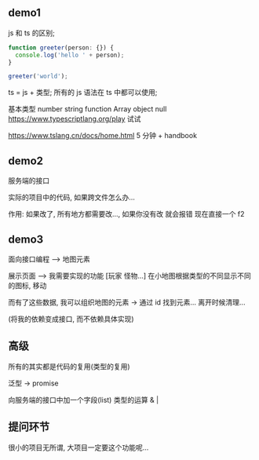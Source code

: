 ## demo1

js 和 ts 的区别;

```ts
function greeter(person: {}) {
  console.log('hello ' + person);
}

greeter('world');
```

ts = js + 类型;
所有的 js 语法在 ts 中都可以使用;

基本类型 number string function Array object null
https://www.typescriptlang.org/play 试试

https://www.tslang.cn/docs/home.html 5 分钟 + handbook

## demo2

服务端的接口

实际的项目中的代码, 如果跨文件怎么办...

作用:
如果改了, 所有地方都需要改..., 如果你没有改 就会报错
现在直接一个 f2

## demo3

面向接口编程 --> 地图元素

展示页面 --> 我需要实现的功能
[玩家 怪物...] 在小地图根据类型的不同显示不同的图标, 移动

而有了这些数据, 我可以组织地图的元素 -> 通过 id 找到元素...
离开时候清理...

(将我的依赖变成接口, 而不依赖具体实现)

## 高级

所有的其实都是代码的复用(类型的复用)

泛型 -> promise

向服务端的接口中加一个字段(list)
类型的运算 & |

## 提问环节

很小的项目无所谓, 大项目一定要这个功能呢...
